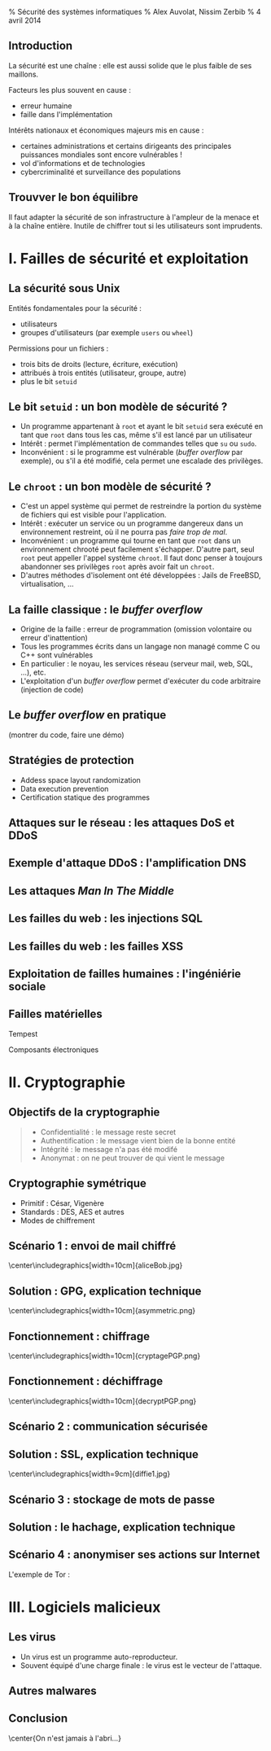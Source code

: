 % Sécurité des systèmes informatiques
% Alex Auvolat, Nissim Zerbib
% 4 avril 2014

## Introduction


La sécurité est une chaîne : elle est aussi solide que le plus faible de ses maillons.

Facteurs les plus souvent en cause :

  - erreur humaine
  - faille dans l'implémentation

Intérêts nationaux et économiques majeurs mis en cause :
  
  - certaines administrations et certains dirigeants des principales puissances mondiales sont encore vulnérables !
  - vol d'informations et de technologies
  - cybercriminalité et surveillance des populations


## Trouvver le bon équilibre

Il faut adapter la sécurité de son infrastructure à l'ampleur de la menace et à la chaîne entière. Inutile de chiffrer tout si les utilisateurs sont imprudents.

# I. Failles de sécurité et exploitation

## La sécurité sous Unix

Entités fondamentales pour la sécurité :

 - utilisateurs
 - groupes d'utilisateurs (par exemple `users` ou `wheel`)

Permissions pour un fichiers :

 - trois bits de droits (lecture, écriture, exécution)
 - attribués à trois entités (utilisateur, groupe, autre)
 - plus le bit `setuid`

## Le bit `setuid` : un bon modèle de sécurité ?

- Un programme appartenant à `root` et ayant le bit `setuid` sera exécuté en tant que
  `root` dans tous les cas, même s'il est lancé par un utilisateur
- Intérêt : permet l'implémentation de commandes telles que `su` ou `sudo`.
- Inconvénient : si le programme est vulnérable (*buffer overflow* par exemple), ou s'il a
  été modifié, cela permet une escalade des privilèges.

## Le `chroot` : un bon modèle de sécurité ?

- C'est un appel système qui permet de restreindre la portion du système de
  fichiers qui est visible pour l'application.
- Intérêt : exécuter un service ou un programme dangereux dans un environnement restreint,
  où il ne pourra pas *faire trop de mal*.
- Inconvénient : un programme qui tourne en tant que `root` dans un environnement chrooté
  peut facilement s'échapper. D'autre part, seul `root` peut appeller l'appel système `chroot`.
  Il faut donc penser à toujours abandonner ses privilèges `root` après avoir fait un `chroot`.
- D'autres méthodes d'isolement ont été développées : Jails de FreeBSD, virtualisation, ...

## La faille classique : le *buffer overflow*

- Origine de la faille : erreur de programmation (omission volontaire ou erreur d'inattention)
- Tous les programmes écrits dans un langage non managé comme C ou C++ sont vulnérables
- En particulier : le noyau, les services réseau (serveur mail, web, SQL, ...), etc.
- L'exploitation d'un *buffer overflow* permet d'exécuter du code arbitraire (injection de code)

## Le *buffer overflow* en pratique

(montrer du code, faire une démo)

## Stratégies de protection

- Addess space layout randomization
- Data execution prevention
- Certification statique des programmes

## Attaques sur le réseau : les attaques DoS et DDoS

## Exemple d'attaque DDoS : l'amplification DNS

## Les attaques *Man In The Middle*

## Les failles du web : les injections SQL

## Les failles du web : les failles XSS

## Exploitation de failles humaines : l'ingéniérie sociale

## Failles matérielles

Tempest

Composants électroniques

# II. Cryptographie

## Objectifs de la cryptographie

> - Confidentialité : le message reste secret
> - Authentification : le message vient bien de la bonne entité
> - Intégrité : le message n'a pas été modifé
> -  Anonymat : on ne peut trouver de qui vient le message

## Cryptographie symétrique

  - Primitif : César, Vigenère
  - Standards : DES, AES et autres
  - Modes de chiffrement

## Scénario 1 : envoi de mail chiffré

\center\includegraphics[width=10cm]{aliceBob.jpg}

## Solution : GPG, explication technique

\center\includegraphics[width=10cm]{asymmetric.png}

## Fonctionnement : chiffrage

\center\includegraphics[width=10cm]{cryptagePGP.png}


## Fonctionnement : déchiffrage


\center\includegraphics[width=10cm]{decryptPGP.png}

## Scénario 2 : communication sécurisée

## Solution : SSL, explication technique

\center\includegraphics[width=9cm]{diffie1.jpg}

## Scénario 3 : stockage de mots de passe

## Solution : le hachage, explication technique


## Scénario 4 : anonymiser ses actions sur Internet

L'exemple de Tor :

# III. Logiciels malicieux

## Les virus

  - Un virus est un programme auto-reproducteur.
  - Souvent équipé d'une charge finale : le virus est le vecteur de l'attaque.

## Autres malwares

## Conclusion

\center{On n'est jamais à l'abri...}



